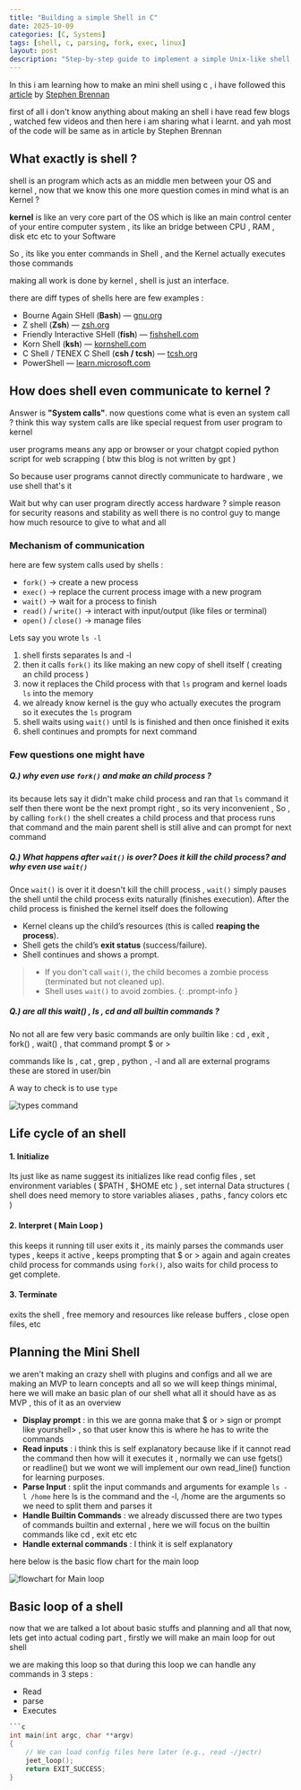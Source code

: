 ```yaml
---
title: "Building a simple Shell in C"
date: 2025-10-09
categories: [C, Systems]
tags: [shell, c, parsing, fork, exec, linux]
layout: post
description: "Step-by-step guide to implement a simple Unix-like shell in C covering parsing, process control, pipes and redirection."
---
```

In this i am learning how to make an mini shell using c , i have followed this [article](https://brennan.io/2015/01/16/write-a-shell-in-c/) by [Stephen Brennan](https://brennan.io/) 

first of all i don't know anything about making an shell i have read few blogs , watched few videos and then here i am sharing what i learnt. and yah most of the code will be same as in article by Stephen Brennan 

## What exactly is shell ?

shell is an program which acts as an middle men between your OS and kernel , now that we know this one more question comes in mind what is an Kernel ? 

**kernel** is like an very core part of the OS which is like an main control center of your entire computer system , its like an bridge between CPU , RAM , disk etc etc to your Software

So , its like you enter commands in Shell , and the Kernel actually executes those commands 

making all work is done by kernel , shell is just an interface.

there are diff types of shells here are few examples :
- Bourne Again SHell (**Bash**) — [gnu.org](https://www.gnu.org/software/bash/)
- Z shell (**Zsh**) —  [zsh.org](https://www.zsh.org/)
- Friendly Interactive SHell (**fish**) — [fishshell.com](https://fishshell.com/)
- Korn Shell (**ksh**) — [kornshell.com](https://kornshell.com/)
- C Shell / TENEX C Shell (**csh / tcsh**) — [tcsh.org](https://www.tcsh.org/)
- PowerShell — [learn.microsoft.com](https://learn.microsoft.com/en-us/powershell/)


## How does shell even communicate to kernel ?

Answer is **"System calls"**. 
now questions come what is even an system call ? 
think this way system calls are like special request from user program to kernel  

user programs means any app or browser or your chatgpt copied python script for web scrapping ( btw this blog is not written by gpt )

So because user programs cannot directly communicate to hardware , we use shell that's it

Wait but why can user program directly access hardware ? simple reason for security reasons and stability as well there is no control guy to mange how much resource to give to what and all 

### Mechanism of communication 

here are few system calls used by shells :
- `fork()` → create a new process
- `exec()` → replace the current process image with a new program
- `wait()` → wait for a process to finish
- `read()` / `write()` → interact with input/output (like files or terminal)
- `open()` / `close()` → manage files

Lets say you wrote `ls -l` 
1. shell firsts separates ls and -l 
2. then it calls `fork()` its like making an new copy of shell itself ( creating an child process )
3.  now it replaces the Child process with that `ls` program and kernel loads `ls` into the memory
4.  we already know kernel is the guy who actually executes the program so it executes the `ls` program 
5. shell waits using `wait()` until ls is finished and then once finished it exits 
6.  shell continues and prompts for next command 

### Few questions one might have 
##### Q.) why even use `fork()` and make an child process ?
its because lets say it didn't make child process and ran that `ls` command it self then there wont be the next prompt right , so its very inconvenient , 
So , by calling `fork()` the shell creates a child process and that process runs that command and the main parent shell is still alive and can prompt for next command 

##### Q.) What happens after `wait()` is over? Does it kill the child process? and why even use `wait()`
Once `wait()` is over it it doesn't kill the chill process , `wait()` simply pauses the shell until the child process exits naturally (finishes execution).
After the child process is finished the kernel itself does the following 
- Kernel cleans up the child’s resources (this is called **reaping the process**).
- Shell gets the child’s **exit status** (success/failure).
- Shell continues and shows a prompt.

> - If you don't call `wait()`, the child becomes a zombie process (terminated but not cleaned up).
> - Shell uses `wait()` to avoid zombies.
{: .prompt-info }

##### Q.) are all this wait() , ls , cd and all builtin commands ?
No not all are few very basic commands are only builtin like : cd , exit , fork() , wait() , that command prompt $ or > 

commands like ls , cat , grep , python , -l and all are external programs  these are stored in user/bin 

A way to check is to use `type`

![types command](/assets/images/types_command_example.png)

## Life cycle of an shell 

#### 1. Initialize 
Its just like as name suggest its initializes like read config files , set environment variables ( $PATH , $HOME etc ) , set internal Data structures ( shell does need memory to store variables aliases , paths , fancy colors etc )

#### 2. Interpret ( Main Loop )
this keeps it running till user exits it , its mainly parses the commands user types , keeps it active , keeps prompting that $ or > again and again 
creates child process for commands using `fork()`, also waits for child process to get complete.

#### 3. Terminate 
exits the shell , free memory and resources like release buffers , close open files, etc


## Planning the Mini Shell
we aren't making an crazy shell with plugins and configs and all we are making an MVP to learn concepts and all so we will keep things minimal, here we will make an basic plan of our shell what all it should have as as MVP , this of it as an overview 

- **Display prompt** : in this we are gonna make that $ or > sign or prompt like yourshell> , so that user know this is where he has to write the commands
- **Read inputs** : i think this is self explanatory because like if it cannot read the command then how will it executes it , normally we can use fgets() or readline() but we wont we will implement our own read_line() function for learning purposes.
- **Parse Input** : split the input commands and arguments for example `ls -l /home` here ls is the command and the -l, /home are the arguments so we need to split them and parses it
- **Handle Builtin Commands** : we already discussed there are two types of commands builtin and external , here we will focus on the builtin commands like cd , exit etc etc 
- **Handle external commands** : I think it is self explanatory

here below is the basic flow chart for the main loop 

![flowchart for Main loop](/assets/images/FLow_chart_mini_shell.png)

## Basic loop of a shell
now that we are talked a lot about basic stuffs and planning and all that now, lets get into actual coding part , firstly we will make an main loop for out shell 

we are making this loop so that during this loop we can handle any commands in 3 steps :
- Read 
- parse 
- Executes

```c
```c
int main(int argc, char **argv)
{
    // We can load config files here later (e.g., read -/jectr)
    jeet_loop();
    return EXIT_SUCCESS;
}
